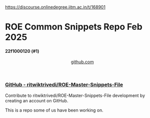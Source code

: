 https://discourse.onlinedegree.iitm.ac.in/t/168901

<html><head><meta charset='utf-8'><title>ROE Common Snippets Repo Feb 2025</title></head><body>
<h1>ROE Common Snippets Repo Feb 2025</h1>
<h4>22f1000120 (#1)</h4>
<aside class="onebox githubrepo" data-onebox-src="https://github.com/ritwiktrivedi/ROE-Master-Snippets-File">
<header class="source">
<a href="https://github.com/ritwiktrivedi/ROE-Master-Snippets-File" rel="noopener nofollow ugc" target="_blank">github.com</a>
</header>
<article class="onebox-body">
<div class="github-row" data-github-private-repo="false">

<h3><a href="https://github.com/ritwiktrivedi/ROE-Master-Snippets-File" rel="noopener nofollow ugc" target="_blank">GitHub - ritwiktrivedi/ROE-Master-Snippets-File</a></h3>
<p><span class="github-repo-description">Contribute to ritwiktrivedi/ROE-Master-Snippets-File development by creating an account on GitHub.</span></p>
</div>
</article>
<div class="onebox-metadata">
</div>
<div style="clear: both"></div>
</aside>
<p>This is a repo some of us have been working on.